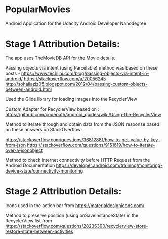 # PopularMovies
Android Application for the Udacity Android Developer Nanodegree

# Stage 1 Attribution Details:

The app uses TheMovieDB API for the Movie details.

Passing objects via intent (using Parcelable) method was based on these posts - https://www.techjini.com/blog/passing-objects-via-intent-in-android/
https://stackoverflow.com/a/20056245
http://sohailaziz05.blogspot.com/2012/04/passing-custom-objects-between-android.html

Used the Glide library for loading images into the RecyclerView

Custom Adapter for RecyclerView based on : https://github.com/codepath/android_guides/wiki/Using-the-RecyclerView

Method to iterate through and obtain data from the JSON response based on these answers on StackOverflow:

https://stackoverflow.com/questions/36812881/how-to-get-value-by-key-from-json
https://stackoverflow.com/questions/9151619/how-to-iterate-over-a-jsonobject


Method to check internet connectivity before HTTP Request from the Android Documentation
https://developer.android.com/training/monitoring-device-state/connectivity-monitoring

# Stage 2 Attribution Details:

Icons used in the action bar from https://materialdesignicons.com/

Method to preserve position (using onSaveInstanceState) in the RecyclerView list from https://stackoverflow.com/questions/28236390/recyclerview-store-restore-state-between-activities